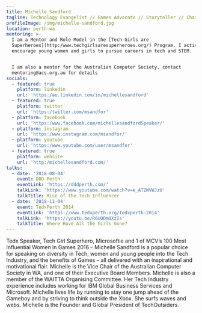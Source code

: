 ```yaml
---
title: Michelle Sandford
tagline: Technology Evangelist // Games Advocate // Storyteller // Chairman
profileImage: /img/michelle-sandford.jpg
location: perth-wa
mentoring: >-
  I am a Mentor and Role Model in the [Tech Girls are
  Superheroes](http:/www.techgirlsaresuperheroes.org/) Program. I actively
  encourage young women and girls to pursue careers in tech and STEM.


  I am also a mentor for the Australian Computer Society, contact
  mentoring@acs.org.au for details
socials:
  - featured: true
    platform: linkedin
    url: 'https:/au.linkedin.com/in/michellesandford'
  - featured: true
    platform: twitter
    url: 'https:/twitter.com/msandfor'
  - platform: facebook
    url: 'https:/www.facebook.com/michellesandfordSpeaker/'
  - platform: instagram
    url: 'https:/www.instagram.com/msandfor/'
  - platform: youtube
    url: 'https:/www.youtube.com/user/msandfor'
  - featured: true
    platform: website
    url: 'http:/michellesandford.com/'
talks:
  - date: '2018-08-04'
    event: DDD Perth
    eventLink: 'https://dddperth.com/'
    talkLink: 'https://www.youtube.com/watch?v=e_ATZWVWJzU'
    talkTitle: Rise of the Tech Influencer
  - date: '2018-11-04'
    event: TedxPerth 2014
    eventLink: 'https://www.tedxperth.org/tedxperth-2014'
    talkLink: 'https://youtu.be/R6UODmQXzIs'
    talkTitle: Where Have All the Girls Gone?
---
```

Tedx Speaker, Tech Girl Superhero, Microsoftie and 1 of MCV’s 100 Most Influential Women in Games 2016 – Michelle Sandford is a popular choice for speaking on diversity in Tech, women and young people into the Tech Industry, and the benefits of Games – all delivered with an inspirational and motivational flair. Michelle is the Vice Chair of the Australian Computer Society in WA, and one of their Executive Board Members. Michelle is also a member of the WAITTA Organising Committee. Her Tech Industry experience includes working for IBM Global Business Services and Microsoft.  Michelle lives life by running to stay one jump ahead of the Gameboy and by striving to think outside the Xbox. She surfs waves and webs. Michelle is the Founder and Global President of TechOutsiders.
